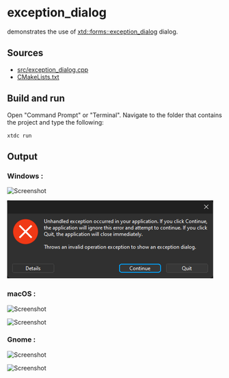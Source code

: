 # exception_dialog

demonstrates the use of [xtd::forms::exception_dialog](https://gammasoft71.github.io/xtd/reference_guides/latest/classxtd_1_1forms_1_1exception__dialog.html) dialog.

## Sources

* [src/exception_dialog.cpp](src/exception_dialog.cpp)
* [CMakeLists.txt](CMakeLists.txt)

## Build and run

Open "Command Prompt" or "Terminal". Navigate to the folder that contains the project and type the following:

```shell
xtdc run
```

## Output

### Windows :

![Screenshot](../../../../docs/pictures/examples/exception_dialog_w.png)

![Screenshot](../../../../docs/pictures/examples/exception_dialog_wd.png)

### macOS :

![Screenshot](../../../../docs/pictures/examples/exception_dialog_m.png)

![Screenshot](../../../../docs/pictures/examples/exception_dialog_md.png)

### Gnome :

![Screenshot](../../../../docs/pictures/examples/exception_dialog_g.png)

![Screenshot](../../../../docs/pictures/examples/exception_dialog_gd.png)
